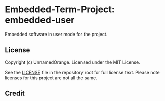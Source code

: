 # Embedded-Term-Project: embedded-user

Embedded software in user mode for the project.

## License

Copyright (c) UnnamedOrange. Licensed under the MIT License.

See the [LICENSE](./LICENSE) file in the repository root for full license text. Please note licenses for this project are not all the same.

## Credit

